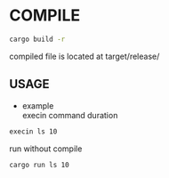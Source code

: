 # COMPILE
```bash
cargo build -r
```
compiled file is located at target/release/<br>
## USAGE
* example <br>
execin command duration <br>
```bash
execin ls 10
```
run without compile <br>
```bash
cargo run ls 10
```
